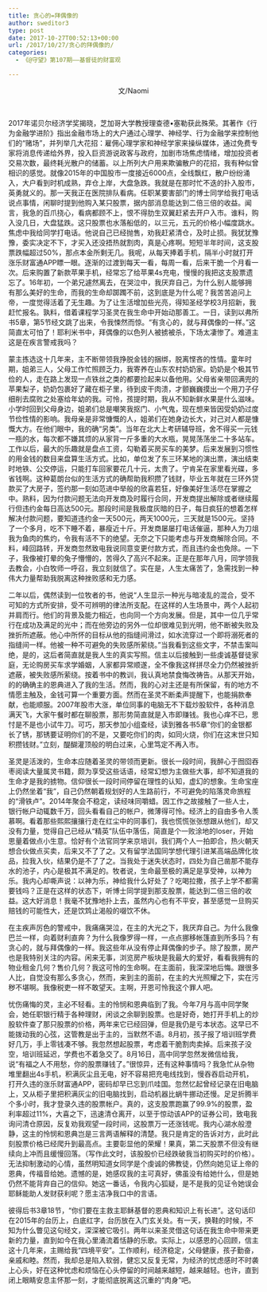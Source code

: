 ```yaml
---
title: 贪心的=拜偶像的
author: sweditor3
type: post
date: 2017-10-27T00:52:13+00:00
url: /2017/10/27/贪心的拜偶像的/
categories:
  - 《@守望》第107期——基督徒的财富观

---
```

<p style="text-align: center;">
  文/Naomi
</p>

&nbsp;

2017年诺贝尔经济学奖揭晓，芝加哥大学教授理查德•塞勒获此殊荣。其著作《行为金融学进阶》指出金融市场上的大户通过心理学、神经学、行为金融学来控制他们的“赌场”，并列举几大花招：雇佣心理学家和神经学家来操纵媒体，通过免费专家将消息传递给外界，投入巨资游说政客与政府，加剧市场焦虑情绪，增加投资者交易次数，最终耗光散户的储蓄。以上所列大户用来欺骗散户的花招，我有种似曾相识的感觉。就像2015年的中国股市一度接近6000点，全线飘红，散户纷纷涌入，大户看到时机成熟，弃仓上岸，大盘急跌。我就是在那时忙不迭的扑入股市，英勇就义的。那一天我正在医院排队看病。任职某要害部门的博士同学给我打电话说点事情，闲聊时提到他购入某只股票，据内部消息能达到二倍三倍的收益。闻言，我急的百爪挠心，看病都顾不上，恨不得肋生双翼赶紧去开户入市。谁料，购入没几日，大盘猛跌。这只股票也水落船低的，以三元，五元的价格小幅度跳水。焦虑中我给同学打电话。他说自己已经抛售，劝我赶紧清仓，及时止损。我犹犹豫豫，委实决定不下，才买入还没捂热就割肉，真是心疼啊。短短半年时间，这支股票跌幅超过50%，那点本金所剩无几。我呢，从每天捧着手机，隔半小时就打开涨乐财富通APP瞟一眼。逐渐的过渡到每天一看，每周一看，后来干脆一个月看一次。后来购置了新款苹果手机，经常忘了给苹果4s充电，慢慢的我把这支股票遗忘了。16年初，一个弟兄遽然离去，在哭泣中，我厌弃自己，为什么别人能够拥有那么美好的生命，而我的生命却踯躅不前，这到底是为什么呢？我苦苦追问上帝，一度觉得活着了无生趣。为了让生活增加些光亮，得知圣经学校3月招新，我赶忙报名。孰料，借着课程学习圣灵在我生命中开始动那善工。一日，读到以弗所书5章，第5节经文跳了出来，令我悚然而惊。“有贪心的，就与拜偶像的一样。”这简直太可怕了！耶利米书中，拜偶像的以色列人被掳被杀，下场太凄惨了。难道主这是在疾言警戒我吗？

蒙主拣选这十几年来，主不断带领我挣脱金钱的捆绑，脱离悭吝的性情。童年时期，姐弟三人，父母工作忙照顾乏力，我寄养在山东农村奶奶家。奶奶是个极其节俭的人，走在路上发现一点铁丝之类的都要捡起来以备他用。父母省亲带回满兜的苹果梨子，奶奶包裹好了藏在柜子里，待到皮干肉溃，才颤巍巍摸出一个用刀子仔细削去腐败之处塞给年幼的我。可怜，孩提时期，我从不知新鲜水果是什么滋味。小学时回到父母身边，姐弟们总是嘲笑我抠门、小气鬼，现在想来皆因受奶奶过度节俭性情的影响。我母亲是非常慷慨的人，姐弟们在她身边长大，对己对人都是慷慨大方。在他们眼中，我的确“另类”。当年在北大上考研辅导班，舍不得买一元钱一瓶的水，每次都不嫌其烦的从家背一斤多重的大水瓶，晃晃荡荡坐二十多站车。工作以后，最大的乐趣就是盘点工资，勾勒着买房买车的美梦。后来发展到习惯性的用金钱的数目来盘算生活方式。比如，单位发了东三环某地的演出票，演出结束时地铁、公交停运，只能打车回家要花几十元，太贵了。宁肯呆在家里看光碟，多省钱啊。这种葛朗台似的生活方式的确帮助我积攒了钱财，毕业五年就在三环外贷款买了大房子，签约那一刻如范进中举般的欣喜若狂，好像美好生活尽在掌握之中。熟料，因为付款问题无法向开发商及时履行合同，开发商提出解除或者继续履行但违约金每日高达500元。那段时间是我极度灰暗的日子，每日疯狂的想着怎样解决付款问题，要知道违约金一天500元，两天1000元，三天就是1500元。坚持了一个多月，吃不下睡不着，暴瘦近十斤。开发商屡屡打电话催逼，那种人为刀俎我为鱼肉的焦灼，令我有活不下的绝望。无奈之下只能考虑与开发商解除合同。不料，峰回路转，开发商忽然致电我说同意变更付款方式，而且违约金也免除。一下子，我像被打晕的兔子懵懵的，苦得久了高兴不起来。正是在那年八月，同学领我去教会，小白牧师一呼召，我立刻就信了。实在是，人生太痛苦了，急需找到一种伟大力量帮助我脱离这种挫败感和无力感。

二年以后，偶然读到一位牧者的书，他说“人生显示一种光与暗凌乱的混合，受不可知的方式所安排，受不可辨明的律法所支配。在这样的人生场景中，两个人起初并肩而行。他们的背景及能力相近，也向同一个方向发展。但是，其中一位几乎常行在成功及满足的光中；而在他旁边的另外一位却很难见到光明，他不断被失败及挫折所遮蔽。他心中所怀的目标从他的指缝间滑过，如水流穿过一个即将溺死者的指缝间一样。他被一种不可避免的失败感所萦绕。”当我看到这些文字，不禁击案叫绝，是的，这后者简直就是我人生的真实写照。信主以后接触到一些虔诚基督徒家庭，无论购房买车求学婚姻，人家都异常顺遂，全不像我这样拼尽全力仍然被挫折遮蔽，被失败感所萦绕。按着书中的教训，我认真地禁食悔改祷告。从那天开始，的的确确主的恩典进入了我的生活。然而，我的心对主还是有所保留，有的地方不情愿主触及，金钱可算一个重要方面。然而在圣灵不断柔声提醒下，也能捐款奉献，也能顺服。2007年股市大涨，单位同事的电脑无不下载炒股软件，各种消息满天飞，大家午餐时都在聊股票，那形势简直就是入市即赚钱。我也心痒不已，思忖是不是也小试牛刀。可巧，那天参加小组查经，读到雅各书5章“你们的金银都长了锈，那锈要证明你们的不是，又要吃你们的肉，如同火烧，你们在这末世只知积攒钱财。”立刻，醍醐灌顶般的明白过来，心里笃定不再入市。

圣灵是活泼的，生命本应随着圣灵的带领而更新。很长一段时间，我醉心于囫囵吞枣阅读大量属灵书籍，颇为享受这些话语，经常幻想为主做些大事，却不知道我的生命才是我的掳物。信仰很长一段时间停留在理性的认知，虚幻的想象。生命宝座上仍然坐着“我”，自己仍然朝着规划好的人生路前行，不可避免的陷落灵命旅程的“滑铁卢”。2014年聚会不稳定，读经味同嚼蜡。因工作之故接触了一些人士，银行帐户动辄数千万，回头看看自己的帐户，微薄得可怜。经济上的自由多令人羡慕啊。看着那些熙熙攘攘行走在红尘中的同事们，我也慌慌张张想跟从他们，却又没有力量，觉得自己已经从“精英”队伍中落伍，简直是个一败涂地的loser，开始思量着做点小生意。恰好有个法官同学来京培训，我们两个人一拍即合，热火朝天想合伙做点买卖，后来又不了了之。又有留学法国同学想代理引进某高端品牌化妆品，拉我入伙，结果仍是不了了之。当我处于迷失状态时，四处为自己凿那不能存水的池子，内心是极其不满足的。牧者说，生命最至极的满足是享受神，以神为乐。我内心却嘶声说：以神为乐，神给我什么好处了？吃喝拉撒，孩子上学不都需要钱吗？正是在这样的状态下，听博士同学提到那支股票，能达到二倍三倍的收益。这大好消息！我毫不犹豫地扑上去，虽然内心也有不平安，甚至感觉一旦购买赔钱的可能性大，还是饮鸩止渴般的啜饮不休。

在主疾声厉色的警戒中，我痛痛哭泣，在主的大光之下，我厌弃自己。为什么我像巴兰一样，向着财利直奔？为什么我像罗得一样，一点点挪移帐篷直到所多玛？有贪心的，就与拜偶像的一样。我这些年从没有停止拜偶像的步子。除了股票，房产也是我特别关注的内容。闲来无事，浏览房产板块是我最大的爱好，看看我拥有的物业租金几何？售价几何？我这可怜的生命啊。在主面前，我深深地后悔。跟很多人比，自觉没有那么多贪心，然而，来到主的面前，在主的大光照耀之下，实在污秽不堪啊。我像税吏一样不敢望天。主啊，开恩可怜我这个罪人吧。

忧伤痛悔的灵，主必不轻看。主的怜悯和恩典临到了我。今年7月与高中同学聚会，她任职银行精于各种理财，闲谈之余聊到股票。也是好奇，她打开手机上的炒股软件查了那只股票的价格，两年来它已经回弹，但是我仍是亏本状态。这早已不能拨动我的心弦，这管教是出于主的，当默然不语。8月初，孩子报了培训班学费好几万，手上零钱凑不够。我忽然想起股票，考虑着干脆割肉卖掉。后来孩子没空，培训班延迟，学费也不着急交了。8月16日，高中同学忽然发微信给我，说“有福之人不用愁，你的股票赚钱了。”很惊异，还有这种事情吗？我急忙从杂物堆里翻出4s手机，积满灰尘且无电，好不容易把充电线找到，慢吞吞启动开机，打开久违的涨乐财富通APP，密码却早已忘到爪哇国。忽然忆起曾经记录在旧电脑上，又从柜子里把积满灰尘的旧电脑找到，启动机器比蜗牛挪动还慢。足足折腾半个多小时，我才登录久违的股票帐户。真的，这支股票跑赢了99.9%的股票，盈利率超过11%，大喜之下，迅速清仓离开，以至于惊动该APP的证券公司，致电我询问清仓原因，反复劝我观望一段时间，这股票万一还涨钱呢。我内心湖水般澄静，这主的怜悯和恩典岂是三言两语解释的清楚。我只是肯定的告诉对方，此时此刻股票价格已经爬升到最高点。主要彰显他的荣耀！果真，第二天股票不但没有继续向上冲而且缓慢回落。（写作此文时，该股股价已经跌破我当初购买时的价格）。无法抑制激动的心情，虽然明知道女同学是个虔诚的佛教徒，仍然向她见证上帝的恩典，传福音给她。遗憾的是，她感叹我的主可真好，佛虽没有给她什么，但是她仍然不能背弃自己的信仰。她这一番话，令我内心狐疑，是不是我的见证令她误会耶稣能助人发财获利呢？愿主洁净我口中的言语。

彼得后书3章18节，“你们要在主救主耶稣基督的恩典和知识上有长进”。这句话印在2015年的台历上，白底红字，台历放在入门玄关处。有一天，换鞋的时候，不知为什么瞥见这句经文，深深被它吸引。两年以来圣灵借这句话在我生命中带来更新的力量，直到如今在我心里涌流着恬静的乐歌。实际上，以感恩的心回顾，信主这十几年来，主赐给我“四境平安”。工作顺利，经济稳定，父母健康，孩子勤奋，亲戚和睦。然而，我却总是陷入软弱，健忘又反复无常，为经济的忧虑感时不时袭上心头，好在这种忧虑和烦恼在心头停留的时间越来越短，越来越轻。也许，直到闭上眼睛安息主怀那一刻，才能彻底脱离这沉重的“肉身”吧。